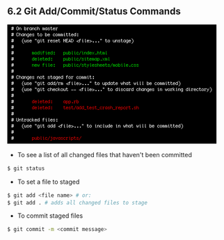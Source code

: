 ## 6.2 Git Add/Commit/Status Commands

![git status](images/git-status.gif)

- To see a list of all changed files that haven't been committed
```bash
$ git status
```
- To set a file to staged
```bash
$ git add <file name> # or:
$ git add . # adds all changed files to stage
```
- To commit staged files
```bash
$ git commit -m <commit message>
```

